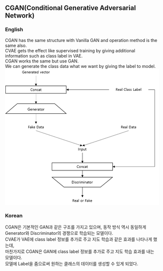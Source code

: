 ## CGAN(Conditional Generative Adversarial Network)

### English
CGAN has the same structure with Vanilla GAN and operation method is the same also.<br>
CVAE gets the effect like supervised training by giving additional information such as class label in VAE.<br>
CGAN works the same but use GAN.<br>
We can generate the class data what we want by giving the label to model.<br>
![CGAN_model_structure.png](README_images/CGAN_model_structure.png)<br>

### Korean
CGAN은 기본적인 GAN과 같은 구조를 가지고 있으며, 동작 방식 역시 동일하게 Generator와 Discriminator의 경쟁으로 학습되는 모델이다.<br>
CVAE가 VAE에 class label 정보를 추가로 주고 지도 학습과 같은 효과를 나타나게 했는데,<br>
마찬가지로 CGAN은 GAN에 class label 정보를 추가로 주고 지도 학습 효과를 내는 모델이다.<br>
모델에 Label을 줌으로써 원하는 클래스의 데이터를 생성할 수 있게 되었다.<br>
